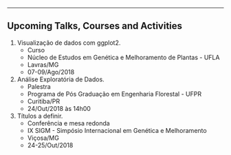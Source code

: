 ********

## Upcoming Talks, Courses and Activities

<!--
<ul class="fa-ul">
  <li><i class="fa fa-li fa-comments"></i>Palestra</li>
  <li><i class="fa fa-li fa-window-restore"></i>Palestra</li>
  <li><i class="fa fa-li fa-tv"></i>Palestra</li>
  <li><i class="fa fa-li fa-laptop"></i>Palestra</li>
  <li><i class="fa fa-li fa-university"></i>Palestra</li>
  <li><i class="fa fa-li fa-briefcase"></i>Palestra</li>
  <li><i class="fa fa-li fa-calendar"></i>Palestra</li>
<ul>
-->

<ol>
<li>Visualização de dados com ggplot2.
<ul class="fa-ul">
  <li><i class="fa fa-li fa-play-circle"></i>Curso</li>
  <li><i class="fa fa-li fa-li fa-university"></i>Núcleo de Estudos em Genética e Melhoramento de Plantas - UFLA</li>
  <li><i class="fa fa-li fa-li fa-map-marker"></i>Lavras/MG</li>
  <li><i class="fa fa-li fa-li fa-calendar"></i>07-09/Ago/2018</li>
</ul>
</li>
<li>Análise Exploratória de Dados.
<ul class="fa-ul">
  <li><i class="fa fa-li fa-play-circle"></i>Palestra</li>
  <li><i class="fa fa-li fa-li fa-university"></i>Programa de Pós Graduação em Engenharia Florestal - UFPR</li>
  <li><i class="fa fa-li fa-li fa-map-marker"></i>Curitiba/PR</li>
  <li><i class="fa fa-li fa-li fa-calendar"></i>24/Out/2018 às 14h00</li>
</ul>
</li>
<li>Títulos a definir.
<ul class="fa-ul">
  <li><i class="fa fa-li fa-play-circle"></i>Conferência e mesa redonda</li>
  <li><i class="fa fa-li fa-li fa-university"></i>IX SIGM - Simpósio Internacional em Genética e Melhoramento</li>
  <li><i class="fa fa-li fa-li fa-map-marker"></i>Viçosa/MG</li>
  <li><i class="fa fa-li fa-li fa-calendar"></i>24-25/Out/2018</li>
</ul>
</li>
<ol>
